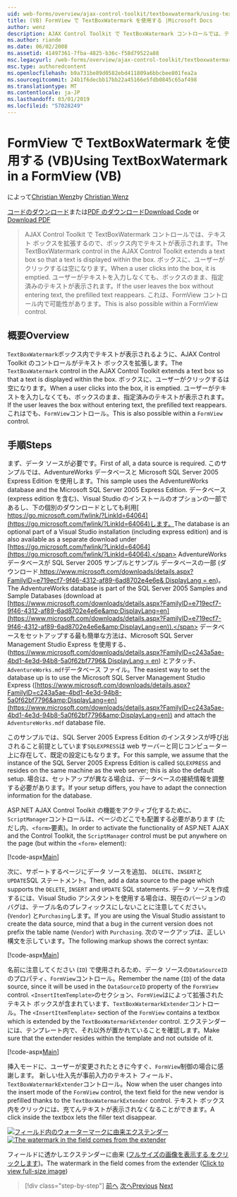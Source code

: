 ```yaml
---
uid: web-forms/overview/ajax-control-toolkit/textboxwatermark/using-textboxwatermark-in-a-formview-vb
title: (VB) FormView で TextBoxWatermark を使用する |Microsoft Docs
author: wenz
description: AJAX Control Toolkit で TextBoxWatermark コントロールでは、テキスト ボックスを拡張するので、ボックス内でテキストが表示されます。 ボックスに、ユーザーがクリックしたときに.
ms.author: riande
ms.date: 06/02/2008
ms.assetid: 41497361-7fba-4825-b36c-f58d79522a88
msc.legacyurl: /web-forms/overview/ajax-control-toolkit/textboxwatermark/using-textboxwatermark-in-a-formview-vb
msc.type: authoredcontent
ms.openlocfilehash: b9a731be89d0582ebd411809a6bbcbee801fea2a
ms.sourcegitcommit: 24b1f6decbb17bb22a45166e5fdb0845c65af498
ms.translationtype: MT
ms.contentlocale: ja-JP
ms.lasthandoff: 03/01/2019
ms.locfileid: "57028249"
---
```

<a name="using-textboxwatermark-in-a-formview-vb"></a><span data-ttu-id="a71e3-104">FormView で TextBoxWatermark を使用する (VB)</span><span class="sxs-lookup"><span data-stu-id="a71e3-104">Using TextBoxWatermark in a FormView (VB)</span></span>
====================
<span data-ttu-id="a71e3-105">によって[Christian Wenz](https://github.com/wenz)</span><span class="sxs-lookup"><span data-stu-id="a71e3-105">by [Christian Wenz](https://github.com/wenz)</span></span>

<span data-ttu-id="a71e3-106">[コードのダウンロード](http://download.microsoft.com/download/9/3/f/93f8daea-bebd-4821-833b-95205389c7d0/TextBoxWatermark1.vb.zip)または[PDF のダウンロード](http://download.microsoft.com/download/b/6/a/b6ae89ee-df69-4c87-9bfb-ad1eb2b23373/textboxwatermark1VB.pdf)</span><span class="sxs-lookup"><span data-stu-id="a71e3-106">[Download Code](http://download.microsoft.com/download/9/3/f/93f8daea-bebd-4821-833b-95205389c7d0/TextBoxWatermark1.vb.zip) or [Download PDF](http://download.microsoft.com/download/b/6/a/b6ae89ee-df69-4c87-9bfb-ad1eb2b23373/textboxwatermark1VB.pdf)</span></span>

> <span data-ttu-id="a71e3-107">AJAX Control Toolkit で TextBoxWatermark コントロールでは、テキスト ボックスを拡張するので、ボックス内でテキストが表示されます。</span><span class="sxs-lookup"><span data-stu-id="a71e3-107">The TextBoxWatermark control in the AJAX Control Toolkit extends a text box so that a text is displayed within the box.</span></span> <span data-ttu-id="a71e3-108">ボックスに、ユーザーがクリックするは空になります。</span><span class="sxs-lookup"><span data-stu-id="a71e3-108">When a user clicks into the box, it is emptied.</span></span> <span data-ttu-id="a71e3-109">ユーザーがテキストを入力しなくても、ボックスのまま、指定済みのテキストが表示されます。</span><span class="sxs-lookup"><span data-stu-id="a71e3-109">If the user leaves the box without entering text, the prefilled text reappears.</span></span> <span data-ttu-id="a71e3-110">これは、FormView コントロール内で可能性があります。</span><span class="sxs-lookup"><span data-stu-id="a71e3-110">This is also possible within a FormView control.</span></span>


## <a name="overview"></a><span data-ttu-id="a71e3-111">概要</span><span class="sxs-lookup"><span data-stu-id="a71e3-111">Overview</span></span>

<span data-ttu-id="a71e3-112">`TextBoxWatermark`ボックス内でテキストが表示されるように、AJAX Control Toolkit のコントロールがテキスト ボックスを拡張します。</span><span class="sxs-lookup"><span data-stu-id="a71e3-112">The `TextBoxWatermark` control in the AJAX Control Toolkit extends a text box so that a text is displayed within the box.</span></span> <span data-ttu-id="a71e3-113">ボックスに、ユーザーがクリックするは空になります。</span><span class="sxs-lookup"><span data-stu-id="a71e3-113">When a user clicks into the box, it is emptied.</span></span> <span data-ttu-id="a71e3-114">ユーザーがテキストを入力しなくても、ボックスのまま、指定済みのテキストが表示されます。</span><span class="sxs-lookup"><span data-stu-id="a71e3-114">If the user leaves the box without entering text, the prefilled text reappears.</span></span> <span data-ttu-id="a71e3-115">これはでも、`FormView`コントロール。</span><span class="sxs-lookup"><span data-stu-id="a71e3-115">This is also possible within a `FormView` control.</span></span>

## <a name="steps"></a><span data-ttu-id="a71e3-116">手順</span><span class="sxs-lookup"><span data-stu-id="a71e3-116">Steps</span></span>

<span data-ttu-id="a71e3-117">まず、データ ソースが必要です。</span><span class="sxs-lookup"><span data-stu-id="a71e3-117">First of all, a data source is required.</span></span> <span data-ttu-id="a71e3-118">このサンプルでは、AdventureWorks データベースと Microsoft SQL Server 2005 Express Edition を使用します。</span><span class="sxs-lookup"><span data-stu-id="a71e3-118">This sample uses the AdventureWorks database and the Microsoft SQL Server 2005 Express Edition.</span></span> <span data-ttu-id="a71e3-119">データベース (express edition を含む)、Visual Studio のインストールのオプションの一部であるし、下の個別のダウンロードとしても利用[ https://go.microsoft.com/fwlink/?LinkId=64064](https://go.microsoft.com/fwlink/?LinkId=64064)します。</span><span class="sxs-lookup"><span data-stu-id="a71e3-119">The database is an optional part of a Visual Studio installation (including express edition) and is also available as a separate download under [https://go.microsoft.com/fwlink/?LinkId=64064](https://go.microsoft.com/fwlink/?LinkId=64064).</span></span> <span data-ttu-id="a71e3-120">AdventureWorks データベースが SQL Server 2005 サンプルとサンプル データベースの一部 (ダウンロード[ https://www.microsoft.com/downloads/details.aspx?FamilyID=e719ecf7-9f46-4312-af89-6ad8702e4e6e&amp; DisplayLang = en](https://www.microsoft.com/downloads/details.aspx?FamilyID=e719ecf7-9f46-4312-af89-6ad8702e4e6e&amp;DisplayLang=en))。</span><span class="sxs-lookup"><span data-stu-id="a71e3-120">The AdventureWorks database is part of the SQL Server 2005 Samples and Sample Databases (download at [https://www.microsoft.com/downloads/details.aspx?FamilyID=e719ecf7-9f46-4312-af89-6ad8702e4e6e&amp;DisplayLang=en](https://www.microsoft.com/downloads/details.aspx?FamilyID=e719ecf7-9f46-4312-af89-6ad8702e4e6e&amp;DisplayLang=en)).</span></span> <span data-ttu-id="a71e3-121">データベースをセットアップする最も簡単な方法は、Microsoft SQL Server Management Studio Express を使用する、([https://www.microsoft.com/downloads/details.aspx?FamilyID=c243a5ae-4bd1-4e3d-94b8-5a0f62bf7796&amp; DisplayLang = en](https://www.microsoft.com/downloads/details.aspx?FamilyID=c243a5ae-4bd1-4e3d-94b8-5a0f62bf7796&amp;DisplayLang=en)) とアタッチ、`AdventureWorks.mdf`データベース ファイル。</span><span class="sxs-lookup"><span data-stu-id="a71e3-121">The easiest way to set the database up is to use the Microsoft SQL Server Management Studio Express ([https://www.microsoft.com/downloads/details.aspx?FamilyID=c243a5ae-4bd1-4e3d-94b8-5a0f62bf7796&amp;DisplayLang=en](https://www.microsoft.com/downloads/details.aspx?FamilyID=c243a5ae-4bd1-4e3d-94b8-5a0f62bf7796&amp;DisplayLang=en)) and attach the `AdventureWorks.mdf` database file.</span></span>

<span data-ttu-id="a71e3-122">このサンプルでは、SQL Server 2005 Express Edition のインスタンスが呼び出されること前提としています`SQLEXPRESS`は web サーバーと同じコンピューター上に存在して、既定の設定にもなります。</span><span class="sxs-lookup"><span data-stu-id="a71e3-122">For this sample, we assume that the instance of the SQL Server 2005 Express Edition is called `SQLEXPRESS` and resides on the same machine as the web server; this is also the default setup.</span></span> <span data-ttu-id="a71e3-123">場合は、セットアップが異なる場合は、データベースの接続情報を調整する必要があります。</span><span class="sxs-lookup"><span data-stu-id="a71e3-123">If your setup differs, you have to adapt the connection information for the database.</span></span>

<span data-ttu-id="a71e3-124">ASP.NET AJAX Control Toolkit の機能をアクティブ化するために、`ScriptManager`コントロールは、ページのどこでも配置する必要があります (ただし内、`<form>`要素)。</span><span class="sxs-lookup"><span data-stu-id="a71e3-124">In order to activate the functionality of ASP.NET AJAX and the Control Toolkit, the `ScriptManager` control must be put anywhere on the page (but within the `<form>` element):</span></span>

[!code-aspx[Main](using-textboxwatermark-in-a-formview-vb/samples/sample1.aspx)]

<span data-ttu-id="a71e3-125">次に、サポートするページにデータ ソースを追加、 `DELETE`、`INSERT`と`UPDATE`SQL ステートメント。</span><span class="sxs-lookup"><span data-stu-id="a71e3-125">Then, add a data source to the page which supports the `DELETE`, `INSERT` and `UPDATE` SQL statements.</span></span> <span data-ttu-id="a71e3-126">データ ソースを作成するには、Visual Studio アシスタントを使用する場合は、現在のバージョンのバグは、テーブル名のプレフィックスにしないことに注意してください。 (`Vendor`) と`Purchasing`します。</span><span class="sxs-lookup"><span data-stu-id="a71e3-126">If you are using the Visual Studio assistant to create the data source, mind that a bug in the current version does not prefix the table name (`Vendor`) with `Purchasing`.</span></span> <span data-ttu-id="a71e3-127">次のマークアップは、正しい構文を示しています。</span><span class="sxs-lookup"><span data-stu-id="a71e3-127">The following markup shows the correct syntax:</span></span>

[!code-aspx[Main](using-textboxwatermark-in-a-formview-vb/samples/sample2.aspx)]

<span data-ttu-id="a71e3-128">名前に注意してください (`ID`) で使用されるため、データ ソースの`DataSourceID`のプロパティ、`FormView`コントロール。</span><span class="sxs-lookup"><span data-stu-id="a71e3-128">Remember the name (`ID`) of the data source, since it will be used in the `DataSourceID` property of the `FormView` control.</span></span> <span data-ttu-id="a71e3-129">`<InsertItemTemplate>`のセクション、`FormView`はによって拡張されたテキスト ボックスが含まれています、`TextBoxWatermarkExtender`コントロール。</span><span class="sxs-lookup"><span data-stu-id="a71e3-129">The `<InsertItemTemplate>` section of the `FormView` contains a textbox which is extended by the `TextBoxWatermarkExtender` control.</span></span> <span data-ttu-id="a71e3-130">エクステンダーには、テンプレート内で、それ以外が置かれていることを確認します。</span><span class="sxs-lookup"><span data-stu-id="a71e3-130">Make sure that the extender resides within the template and not outside of it.</span></span>

[!code-aspx[Main](using-textboxwatermark-in-a-formview-vb/samples/sample3.aspx)]

<span data-ttu-id="a71e3-131">挿入モードに、ユーザーが変更されたときに今すぐ、`FormView`制御の場合に感謝します。 新しい仕入先が事前入力のテキスト フィールド、`TextBoxWatermarkExtender`コントロール。</span><span class="sxs-lookup"><span data-stu-id="a71e3-131">Now when the user changes into the insert mode of the `FormView` control, the text field for the new vendor is prefilled thanks to the `TextBoxWatermarkExtender` control.</span></span> <span data-ttu-id="a71e3-132">テキスト ボックス内をクリックには、充てんテキストが表示されなくなることができます。</span><span class="sxs-lookup"><span data-stu-id="a71e3-132">A click inside the textbox lets the filler text disappear.</span></span>


<span data-ttu-id="a71e3-133">[![フィールド内のウォーターマークに由来エクステンダー](using-textboxwatermark-in-a-formview-vb/_static/image2.png)](using-textboxwatermark-in-a-formview-vb/_static/image1.png)</span><span class="sxs-lookup"><span data-stu-id="a71e3-133">[![The watermark in the field comes from the extender](using-textboxwatermark-in-a-formview-vb/_static/image2.png)](using-textboxwatermark-in-a-formview-vb/_static/image1.png)</span></span>

<span data-ttu-id="a71e3-134">フィールドに透かしエクステンダーに由来 ([フルサイズの画像を表示する をクリックします](using-textboxwatermark-in-a-formview-vb/_static/image3.png))。</span><span class="sxs-lookup"><span data-stu-id="a71e3-134">The watermark in the field comes from the extender ([Click to view full-size image](using-textboxwatermark-in-a-formview-vb/_static/image3.png))</span></span>

> [!div class="step-by-step"]
> <span data-ttu-id="a71e3-135">[前へ](using-textboxwatermark-with-validation-controls-cs.md)
> [次へ](using-textboxwatermark-with-validation-controls-vb.md)</span><span class="sxs-lookup"><span data-stu-id="a71e3-135">[Previous](using-textboxwatermark-with-validation-controls-cs.md)
[Next](using-textboxwatermark-with-validation-controls-vb.md)</span></span>
